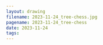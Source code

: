 ```yaml
---
layout: drawing
filename: 2023-11-24_tree-chess.jpg
pagename: 2023-11-24_tree-chess
date: 2023-11-24
tags:
---
```

